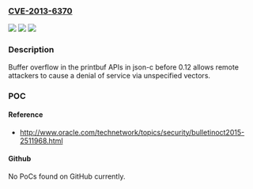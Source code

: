 ### [CVE-2013-6370](https://cve.mitre.org/cgi-bin/cvename.cgi?name=CVE-2013-6370)
![](https://img.shields.io/static/v1?label=Product&message=n%2Fa&color=blue)
![](https://img.shields.io/static/v1?label=Version&message=n%2Fa&color=blue)
![](https://img.shields.io/static/v1?label=Vulnerability&message=n%2Fa&color=brighgreen)

### Description

Buffer overflow in the printbuf APIs in json-c before 0.12 allows remote attackers to cause a denial of service via unspecified vectors.

### POC

#### Reference
- http://www.oracle.com/technetwork/topics/security/bulletinoct2015-2511968.html

#### Github
No PoCs found on GitHub currently.

